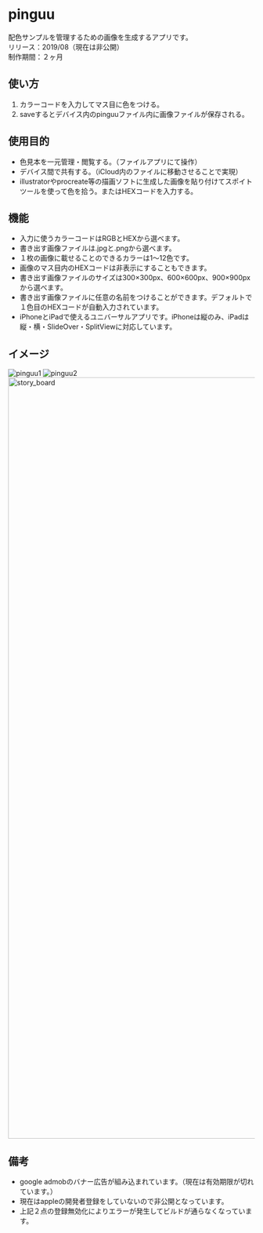 # pinguu
配色サンプルを管理するための画像を生成するアプリです。  
リリース：2019/08（現在は非公開）  
制作期間：２ヶ月  

## 使い方
1. カラーコードを入力してマス目に色をつける。  
2. saveするとデバイス内のpinguuファイル内に画像ファイルが保存される。

## 使用目的
+ 色見本を一元管理・閲覧する。（ファイルアプリにて操作）
+ デバイス間で共有する。（iCloud内のファイルに移動させることで実現）　　
+ illustratorやprocreate等の描画ソフトに生成した画像を貼り付けてスポイトツールを使って色を拾う。またはHEXコードを入力する。

## 機能
+ 入力に使うカラーコードはRGBとHEXから選べます。
+ 書き出す画像ファイルは.jpgと.pngから選べます。
+ １枚の画像に載せることのできるカラーは1〜12色です。
+ 画像のマス目内のHEXコードは非表示にすることもできます。
+ 書き出す画像ファイルのサイズは300×300px、600×600px、900×900pxから選べます。
+ 書き出す画像ファイルに任意の名前をつけることができます。デフォルトで１色目のHEXコードが自動入力されています。
+ iPhoneとiPadで使えるユニバーサルアプリです。iPhoneは縦のみ、iPadは縦・横・SlideOver・SplitViewに対応しています。

## イメージ
![pinguu1](https://github.com/gomapon44/pinguu/assets/146205559/7920c64a-2b77-405e-84cd-cd5061658e1b)
![pinguu2](https://github.com/gomapon44/pinguu/assets/146205559/b6876c86-5a87-4654-8547-6fb6b7c11a7e)
<img width="1552" alt="story_board" src="https://github.com/gomapon44/pinguu/assets/146205559/53575235-58c7-4b32-b447-37b6430576b6">

## 備考
+ google admobのバナー広告が組み込まれています。（現在は有効期限が切れています。）
+ 現在はappleの開発者登録をしていないので非公開となっています。
+ 上記２点の登録無効化によりエラーが発生してビルドが通らなくなっています。
